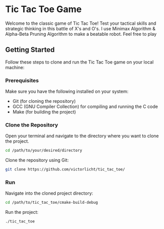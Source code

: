 # Tic Tac Toe Game

Welcome to the classic game of Tic Tac Toe! Test your tactical skills and strategic thinking in this battle of X's and O's.
I use Minimax Algorithm & Alpha-Beta Pruning Algorithm to make a beatable robot.
Feel free to play

## Getting Started

Follow these steps to clone and run the Tic Tac Toe game on your local machine:

### Prerequisites

Make sure you have the following installed on your system:

- Git (for cloning the repository)
- GCC (GNU Compiler Collection) for compiling and running the C code
- Make (for building the project)

### Clone the Repository

Open your terminal and navigate to the directory where you want to clone the project.

```bash
cd /path/to/your/desired/directory
```
Clone the repository using Git:
```bash
git clone https://github.com/victorlicht/tic_tac_toe/
```
### Run

Navigate into the cloned project directory:

```bash
cd /path/to/tic_tac_toe/cmake-build-debug
```
Run the project:
```bash
./tic_tac_toe
```
